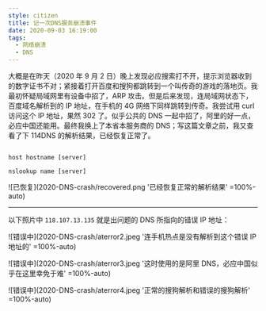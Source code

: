 ```yaml
---
style: citizen
title: 记一次DNS服务崩溃事件
date: 2020-09-03 16:19:00
tags:
  - 网络崩溃
  - DNS
---
```


大概是在昨天（2020 年 9 月 2 日）晚上发现必应搜索打不开，提示浏览器收到的数字证书不对；紧接着打开百度和搜狗都跳转到一个叫传奇的游戏的落地页。我最初怀疑局域网里有设备中招了，ARP 攻击。但是后来发现，连局域网状态下，百度域名解析到的 IP 地址，在手机的 4G 网络下同样跳转到传奇。我尝试用 curl 访问这个 IP 地址，果然 302 了。似乎公共的 DNS 一起中招了，阿里的好一点，必应中国还能用。最终我换上了本省本服务商的 DNS；写这篇文章之前，我又查看了下 114DNS 的解析结果，已经恢复正常了。

```shell

host hostname [server]

nslookup name [server]

```

![已恢复](2020-DNS-crash/recovered.png '已经恢复正常的解析结果' =100%-auto)

---

以下照片中 `118.107.13.135` 就是出问题的 DNS 所指向的错误 IP 地址：

![错误中](2020-DNS-crash/aterror2.jpeg '连手机热点是没有解析到这个错误 IP 地址的' =100%-auto)

![错误中](2020-DNS-crash/aterror3.jpeg '这时使用的是阿里 DNS，必应中国似乎在这里幸免于难' =100%-auto)

![错误中](2020-DNS-crash/aterror4.jpeg '正常的搜狗解析和错误的搜狗解析' =100%-auto)
